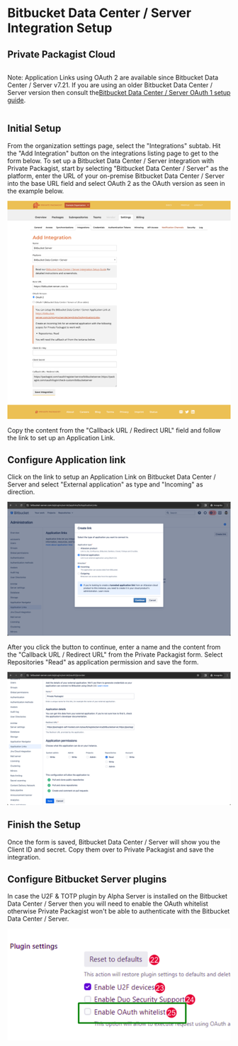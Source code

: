 # Bitbucket Data Center / Server Integration Setup
## Private Packagist Cloud

<div class="row column">
    <div class="callout warning">
        <p>Note: Application Links using OAuth 2 are available since Bitbucket Data Center / Server v7.21. If you are using an older Bitbucket Data Center / Server version then consult the<a href="/docs/cloud/bitbucket-server-oauth1-integration-setup.md">Bitbucket Data Center / Server OAuth 1 setup guide</a>.</p>
    </div>
</div>

## Initial Setup
From the organization settings page, select the "Integrations" subtab.
Hit the "Add Integration" button on the integrations listing page to get to the form below.
To set up a Bitbucket Data Center / Server integration with Private Packagist, start by selecting "Bitbucket Data Center / Server"
as the platform, enter the URL of your on-premise Bitbucket Data Center / Server into the base URL field and select OAuth 2 as the OAuth version as seen in the example below.

![Packagist Setup](/Resources/public/img/docs/integration-setup/cloud/bitbucket-server-01-packagist-setup.png)

Copy the content from the "Callback URL / Redirect URL" field and follow the link to set up an Application Link.

## Configure Application link
Click on the link to setup an Application Link on Bitbucket Data Center / Server and select "External application" as type and "Incoming" as direction.

![Bitbucket Data Center / Server Create Application Link](/Resources/public/img/docs/integration-setup/bitbucket-server-02-bitbucket-create-application-link.png)

After you click the button to continue, enter a name and the content from the "Callback URL / Redirect URL" from the Private Packagist form.
Select Repositories "Read" as application permission and save the form.

![Bitbucket Data Center / Server Configure Application Link](/Resources/public/img/docs/integration-setup/bitbucket-server-03-bitbucket-configure-application-link.png)

## Finish the Setup

Once the form is saved, Bitbucket Data Center / Server will show you the Client ID and secret.
Copy them over to Private Packagist and save the integration.

## Configure Bitbucket Server plugins

In case the U2F & TOTP plugin by Alpha Server is installed on the Bitbucket Data Center / Server then you will need to enable the OAuth whitelist
otherwise Private Packagist won't be able to authenticate with the Bitbucket Data Center / Server.

![Bitbucket Data Center / Server TFA Configuration](/Resources/public/img/docs/integration-setup/bitbucket-server-09-tfa.png)
